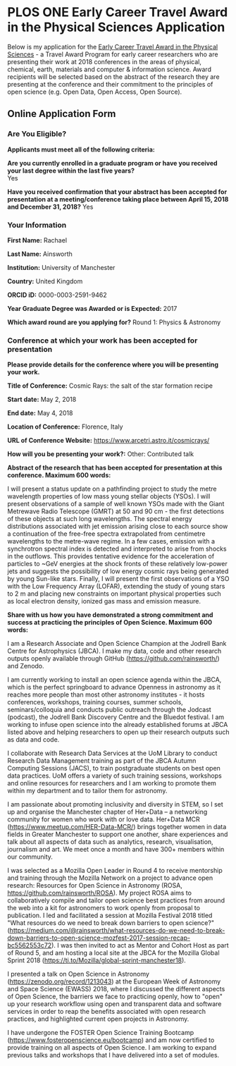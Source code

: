 # PLOS ONE Early Career Travel Award in the Physical Sciences Application

Below is my application for the [Early Career Travel Award in the Physical Sciences](https://www.plos.org/onetravelaward) - a Travel Award Program for early career researchers who are presenting their work at 2018 conferences in the areas of physical, chemical, earth, materials and computer & information science. Award recipients will be selected based on the abstract of the research they are presenting at the conference and their commitment to the principles of open science (e.g. Open Data, Open Access, Open Source).

## Online Application Form

### Are You Eligible?

**Applicants must meet all of the following criteria:**

**Are you currently enrolled in a graduate program or have you received your last degree within the last five years?**  
Yes

**Have you received confirmation that your abstract has been accepted for presentation at a meeting/conference taking place between April 15, 2018 and December 31, 2018?** 
Yes

### Your Information

**First Name:** Rachael 

**Last Name:** Ainsworth

**Institution:** University of Manchester

**Country:** United Kingdom

**ORCID iD:** 0000-0003-2591-9462

**Year Graduate Degree was Awarded or is Expected:** 2017

**Which award round are you applying for?** 
Round 1: Physics & Astronomy


### Conference at which your work has been accepted for presentation 

**Please provide details for the conference where you will be presenting your work.**


**Title of Conference:**
Cosmic Rays: the salt of the star formation recipe

**Start date:**
May 2, 2018

**End date:**
May 4, 2018

**Location of Conference:**
Florence, Italy

**URL of Conference Website:**
https://www.arcetri.astro.it/cosmicrays/

**How will you be presenting your work?:**
Other: Contributed talk


**Abstract of the research that has been accepted for presentation at this conference. Maximum 600 words:**

I will present a status update on a pathfinding project to study the metre wavelength properties of low mass young stellar objects (YSOs). I will present observations of a sample of well known YSOs made with the Giant Metrewave Radio Telescope (GMRT) at 50 and 90 cm - the first detections of these objects at such long wavelengths. The spectral energy distributions associated with jet emission arising close to each source show a continuation of the free-free spectra extrapolated from centimetre wavelengths to the metre-wave regime. In a few cases, emission with a synchrotron spectral index is detected and interpreted to arise from shocks in the outflows. This provides tentative evidence for the acceleration of particles to ~GeV energies at the shock fronts of these relatively low-power jets and suggests the possibility of low energy cosmic rays being generated by young Sun-like stars. Finally, I will present the first observations of a YSO with the Low Frequency Array (LOFAR), extending the study of young stars to 2 m and placing new constraints on important physical properties such as local electron density, ionized gas mass and emission measure.


**Share with us how you have demonstrated a strong commitment and success at practicing the principles of Open Science. Maximum 600 words:**

I am a Research Associate and Open Science Champion at the Jodrell Bank Centre for Astrophysics (JBCA). I make my data, code and other research outputs openly available through GitHub (https://github.com/rainsworth/) and Zenodo. 

I am currently working to install an open science agenda within the JBCA, which is the perfect springboard to advance Openness in astronomy as it reaches more people than most other astronomy institutes - it hosts conferences, workshops, training courses, summer schools, seminars/colloquia and conducts public outreach through the Jodcast (podcast), the Jodrell Bank Discovery Centre and the Bluedot festival. I am working to infuse open science into the already established forums at JBCA listed above and helping researchers to open up their research outputs such as data and code.

I collaborate with Research Data Services at the UoM Library to conduct Research Data Management training as part of the JBCA Autumn Computing Sessions (JACS), to train postgraduate students on best open data practices. UoM offers a variety of such training sessions, workshops and online resources for researchers and I am working to promote them within my department and to tailor them for astronomy.

I am passionate about promoting inclusivity and diversity in STEM, so I set up and organise the Manchester chapter of Her+Data – a networking community for women who work with or love data. Her+Data MCR (https://www.meetup.com/HER-Data-MCR/) brings together women in data fields in Greater Manchester to support one another, share experiences and talk about all aspects of data such as analytics, research, visualisation, journalism and art. We meet once a month and have 300+ members within our community.

I was selected as a Mozilla Open Leader in Round 4 to receive mentorship and training through the Mozilla Network on a project to advance open research: Resources for Open Science in Astronomy (ROSA, https://github.com/rainsworth/ROSA). My project ROSA aims to collaboratively compile and tailor open science best practices from around the web into a kit for astronomers to work openly from proposal to publication. I led and facilitated a session at Mozilla Festival 2018 titled "What resources do we need to break down barriers to open science?" (https://medium.com/@rainsworth/what-resources-do-we-need-to-break-down-barriers-to-open-science-mozfest-2017-session-recap-bc5562553c72). I was then invited to act as Mentor and Cohort Host as part of Round 5, and am hosting a local site at the JBCA for the Mozilla Global Sprint 2018 (https://ti.to/Mozilla/global-sprint-manchester18).

I presented a talk on Open Science in Astronomy (https://zenodo.org/record/1213043) at the European Week of Astronomy and Space Science (EWASS) 2018, where I discussed the different aspects of Open Science, the barriers we face to practicing openly, how to "open" up your research workflow using open and transparent data and software services in order to reap the benefits associated with open research practices, and highlighted current open projects in Astronomy.

I have undergone the FOSTER Open Science Training Bootcamp (https://www.fosteropenscience.eu/bootcamp) and am now certified to provide training on all aspects of Open Science. I am working to expand previous talks and workshops that I have delivered into a set of modules.
